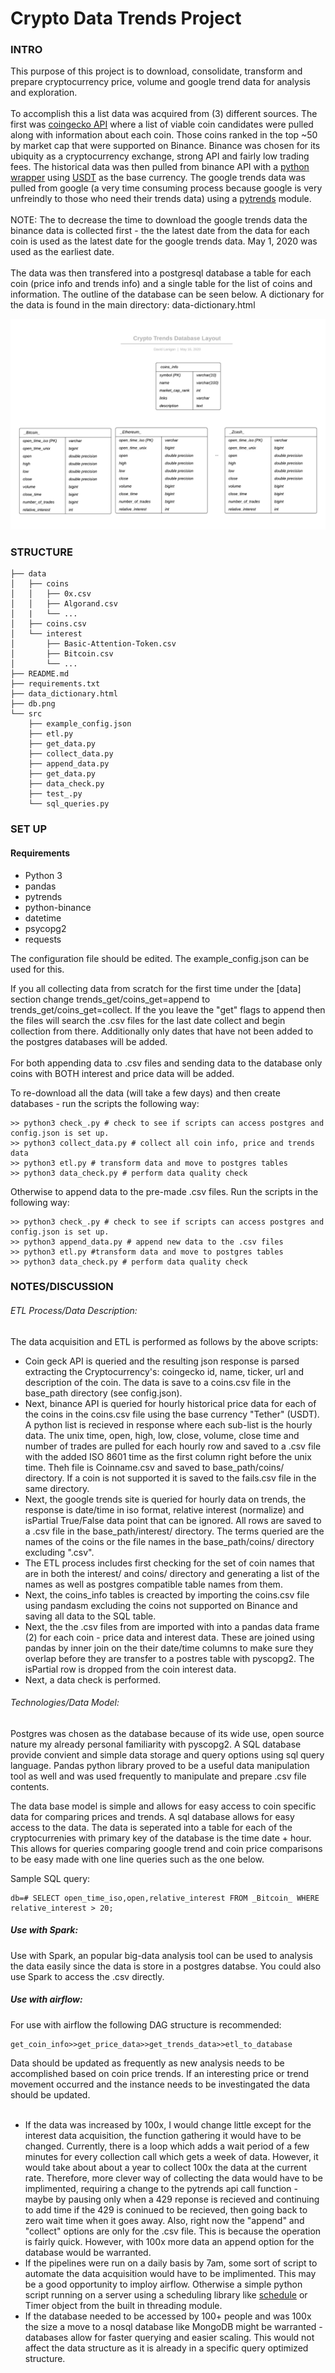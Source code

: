 # Crypto Data Trends Project


### INTRO
This purpose of this project is to download, consolidate, transform and prepare cryptocurrency price, volume and google trend data for analysis and exploration.<br/>
<br>
To accomplish this a list data was acquired from (3) different sources. The first was [coingecko API](https://www.coingecko.com/en/api) where a list of viable coin candidates were pulled along with information about each coin. Those coins ranked in the top ~50 by market cap that were supported on Binance. Binance was chosen for its ubiquity as a cryptocurrency exchange, strong API and fairly low trading fees. The historical data was then pulled from binance API with a [python wrapper](https://github.com/sammchardy/python-binance) using [USDT](https://tether.to/) as the base currency. The google trends data was pulled from google (a very time consuming process because google is very unfreindly to those who need their trends data) using a [pytrends](https://github.com/GeneralMills/pytrends) module.<br/>
<br>
NOTE: The to decrease the time to download the google trends data the binance data is collected first - the the latest date from the data for each coin is used as the latest date for the google trends data. May 1, 2020 was used as the earliest date.<br/>
<br>
The data was then transfered into a postgresql database a table for each coin (price info and trends info) and a single table for the list of coins and information. The outline of the database can be seen below. A dictionary for the data is found in the main directory: data-dictionary.html<br/>

![image info](./db.png)


### STRUCTURE

```
├── data                                                                                         
│   ├── coins                                                                                                        
│   │   ├── 0x.csv                                                                                                          
│   │   ├── Algorand.csv                                                                                                     
│   |   └── ...                                                                                       
│   ├── coins.csv
│   └── interest
│       ├── Basic-Attention-Token.csv
│       ├── Bitcoin.csv
│       └── ...
├── README.md
├── requirements.txt
├── data_dictionary.html
├── db.png
└── src
    ├── example_config.json
    ├── etl.py
    ├── get_data.py
    ├── collect_data.py
    ├── append_data.py
    ├── get_data.py
    ├── data_check.py
    ├── test_.py
    └── sql_queries.py

```

### SET UP

#### Requirements
* Python 3
* pandas
* pytrends
* python-binance
* datetime
* psycopg2
* requests

The configuration file should be edited. The example_config.json can be used for this.

If you all collecting data from scratch for the first time under the [data] section change trends_get/coins_get=append to trends_get/coins_get=collect.
If the you leave the "get" flags to  append then the files will search the .csv files for the last date collect and begin collection from there. Additionally only dates that have not been added to the postgres databases will be added.<br/>
<br>
For both appending data to .csv files and sending data to the database only coins with BOTH interest and price data will be added.

To re-download all the data (will take a few days) and then create databases - run the scripts the following way:
```
>> python3 check_.py # check to see if scripts can access postgres and config.json is set up.
>> python3 collect_data.py # collect all coin info, price and trends data
>> python3 etl.py # transform data and move to postgres tables
>> python3 data_check.py # perform data quality check
```
Otherwise to append data to the pre-made .csv files. Run the scripts in the following way:
```
>> python3 check_.py # check to see if scripts can access postgres and config.json is set up.
>> python3 append_data.py # append new data to the .csv files
>> python3 etl.py #transform data and move to postgres tables
>> python3 data_check.py # perform data quality check
```


### NOTES/DISCUSSION

###### ETL Process/Data Description:

The data acquisition and ETL is performed as follows by the above scripts:
* Coin geck API is queried and the resulting json response is parsed extracting the Cryptocurrency's: coingecko id, name, ticker, url and description of the coin. The data is save to a coins.csv file in the base_path directory (see config.json).
* Next, binance API is queried for hourly historical price data for each of the coins in the coins.csv file using the base currency "Tether" (USDT). A python list is recieved in response where each sub-list is the hourly data. The unix time, open, high, low, close, volume, close time and number of trades are pulled for each hourly row and saved to a .csv file with the added ISO 8601 time as the first column right before the unix time. Theh file is Coinname.csv and saved to base_path/coins/ directory. If a coin is not supported it is saved to the fails.csv file in the same directory.
* Next, the google trends site is queried for hourly data on trends, the response is date/time in iso format, relative interest (normalize) and isPartial True/False data point that can be ignored. All rows are saved to a .csv file in the base_path/interest/ directory. The terms queried are the names of the coins or the file names in the base_path/coins/ directory excluding ".csv".
* The ETL process includes first checking for the set of coin names that are in both the interest/ and coins/ directory and generating a list of the names as well as postgres compatible table names from them.
* Next, the coins_info tables is creacted by importing the coins.csv file using pandasm excluding the coins not supported on Binance and saving all data to the SQL table.
* Next, the the .csv files from are imported with into a pandas data frame (2) for each coin - price data and interest data. These are joined using pandas by inner join on the their date/time columns to make sure they overlap before they are transfer to a postres table with pyscopg2. The isPartial row is dropped from the coin interest data.
* Next, a data check is performed.


###### Technologies/Data Model:

Postgres was chosen as the database because of its wide use, open source nature my already personal familiarity with pyscopg2. A SQL database provide convient and simple data storage and query options using sql query language. Pandas python library proved to be a useful data manipulation tool as well and was used frequently to manipulate and prepare .csv file contents.

The data base model is simple and allows for easy access to coin specific data for comparing prices and trends. A sql database allows for easy access to the data. The data is seperated into a table for each of the cryptocurrenies with primary key of the database is the time date + hour. This allows for queries comparing google trend and coin price comparisons to be easy made with one line queries such as the one below.

Sample SQL query:
```
db=# SELECT open_time_iso,open,relative_interest FROM _Bitcoin_ WHERE relative_interest > 20;
```

##### Use with Spark:
Use with Spark, an popular big-data analysis tool can be used to analysis the data easily since the data is store in a postgres databse. You could also use Spark to access the .csv directly.


##### Use with airflow:
For use with airflow the following DAG structure is recommended:
```
get_coin_info>>get_price_data>>get_trends_data>>etl_to_database
```

Data should be updated as frequently as new analysis needs to be accomplished based on coin price trends. If an interesting price or trend movement occurred and the instance needs to be investingated the data should be updated.<br/>
<br>

* If the data was increased by 100x, I would change little except for the interest data acquisition, the function gathering it would have to be changed. Currently, there is a loop which adds a wait period of a few minutes for every collection call which gets a week of data. However, it would take about about a year to collect 100x the data at the current rate.  Therefore, more clever way of collecting the data would have to be implimented, requiring a change to the pytrends api call function - maybe by pausing only when a 429 reponse is recieved and continuing to add time if the 429 is coninued to be recieved, then going back to zero wait time when it goes away. Also, right now the "append" and "collect" options are only for the .csv file. This is because the operation is fairly quick. However, with 100x more data an append option for the database would be warranted. 
* If the pipelines were run on a daily basis by 7am, some sort of script to automate the data acquisition would have to be implimented. This may be a good opportunity to imploy airflow. Otherwise a simple python script running on a server using a scheduling library like [schedule](https://pypi.org/project/schedule/) or Timer object from the built in threading module.
* If the database needed to be accessed by 100+ people and was 100x the size a move to a nosql database like MongoDB might be warranted - databases allow for faster querying and easier scaling. This would not affect the data structure as it is already in a specific query optimized structure. 
